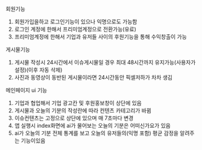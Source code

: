 회원기능
1. 회원가입을하고 로그인기능이 있으나 익명으로도 가능함
2. 로그인 계정에 한해서 프리미엄계정으로 전환가능(유료)
3. 프리미엄계정에 한해서 기업과 유저들 사이의 후원기능을 통해 수익창출이 가능

게시물기능
1. 게시물 작성시 24시간에서 이슈게시물일 경우 최대 48시간까지 유지가능(사용자가 설정)(이후 자동 삭제)
2. 사진과 동영상이 동반된 게시물이라면 24시간동안 픽셀저하가 차차 생김

메인페이지 ui 기능
1. 기업과 협업해서 기업 광고칸 및 후원홍보창이 상단에 있음 
2. 게시물과 오늘의 기분의 작성란에 따라 컨텐츠 카테고리가 바뀜
3. 이슈컨텐츠는 고정으로 상단에 있으며 매 7초마다 변경
4. 앱 실행시 index화면에 ai가 물어보는 오늘의 기분은 어떠신가요가 있음
5. ai가 오늘의 기분 전체 통계를 보고 오늘의 유저들의(익명 포함) 평균 감정을 알려주는 기능이있음
